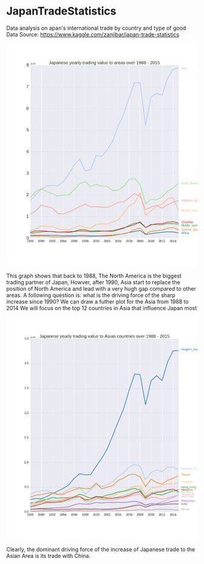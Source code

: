 # JapanTradeStatistics

Data analysis on apan's international trade by country and type of good <br>
Data Source: https://www.kaggle.com/zanjibar/japan-trade-statistics

<img src="jap_area_trade.png">

This graph shows that back to 1988, The North America is the biggest trading partner of Japan, Howver, after 1990, Asia start to replace the position of North America and lead with a very hugh gap compared to other areas. 
A following question is: what is the driving force of the sharp increase since 1990?
We can draw a futher plot for the Asia from 1988 to 2014
We will focus on the top 12 countries in Asia that influence Japan most

<img src="jap_asia_trade.png">

Clearly, the dominant driving force of the increase of Japanese trade to the Asian Area is its trade with China.
